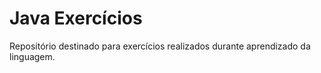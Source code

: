 # Java Exercícios
Repositório destinado para exercícios realizados durante aprendizado da linguagem.
